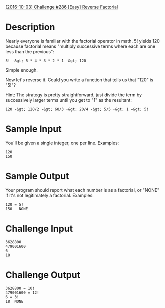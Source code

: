 [[2016-10-03] Challenge #286 [Easy] Reverse Factorial](https://www.reddit.com/r/dailyprogrammer/comments/55nior/20161003_challenge_286_easy_reverse_factorial/)

# Description

Nearly everyone is familiar with the factorial operator in math. 5! yields 120 because factorial means "multiply successive terms where each are one less than the previous":

    5! -&gt; 5 * 4 * 3 * 2 * 1 -&gt; 120

Simple enough. 

Now let's reverse it. Could you write a function that tells us that "120" is "5!"? 

Hint: The strategy is pretty straightforward, just divide the term by successively larger terms until you get to "1" as the resultant:

    120 -&gt; 120/2 -&gt; 60/3 -&gt; 20/4 -&gt; 5/5 -&gt; 1 =&gt; 5!

# Sample Input

You'll be given a single integer, one per line. Examples:

    120
    150

# Sample Output

Your program should report what each number is as a factorial, or "NONE" if it's not legitimately a factorial. Examples:

    120 = 5!
    150   NONE

# Challenge Input

    3628800
    479001600
    6
    18

# Challenge Output

    3628800 = 10!
    479001600 = 12!
    6 = 3!
    18  NONE

